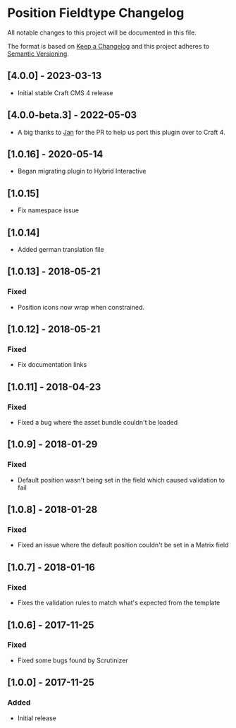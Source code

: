 # Position Fieldtype Changelog

All notable changes to this project will be documented in this file.

The format is based on [Keep a Changelog](http://keepachangelog.com/) and this project adheres to [Semantic Versioning](http://semver.org/).

## [4.0.0] - 2023-03-13
- Initial stable Craft CMS 4 release

## [4.0.0-beta.3] - 2022-05-03
- A big thanks to [Jan](https://github.com/janhenckens) for the PR to help us port this plugin over to Craft 4.

## [1.0.16] - 2020-05-14
- Began migrating plugin to Hybrid Interactive

## [1.0.15]
- Fix namespace issue

## [1.0.14]
- Added german translation file

## [1.0.13] - 2018-05-21
### Fixed
- Position icons now wrap when constrained.

## [1.0.12] - 2018-05-21
### Fixed
- Fix documentation links

## [1.0.11] - 2018-04-23
### Fixed
- Fixed a bug where the asset bundle couldn't be loaded

## [1.0.9] - 2018-01-29
### Fixed
- Default position wasn't being set in the field which caused validation to fail

## [1.0.8] - 2018-01-28
### Fixed
- Fixed an issue where the default position couldn't be set in a Matrix field

## [1.0.7] - 2018-01-16
### Fixed
- Fixes the validation rules to match what's expected from the template

## [1.0.6] - 2017-11-25
### Fixed
- Fixed some bugs found by Scrutinizer

## [1.0.0] - 2017-11-25
### Added
- Initial release
